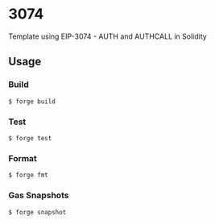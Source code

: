 # 3074
Template using EIP-3074 - AUTH and AUTHCALL in Solidity

## Usage

### Build

```shell
$ forge build
```

### Test

```shell
$ forge test
```

### Format

```shell
$ forge fmt
```

### Gas Snapshots

```shell
$ forge snapshot
```
